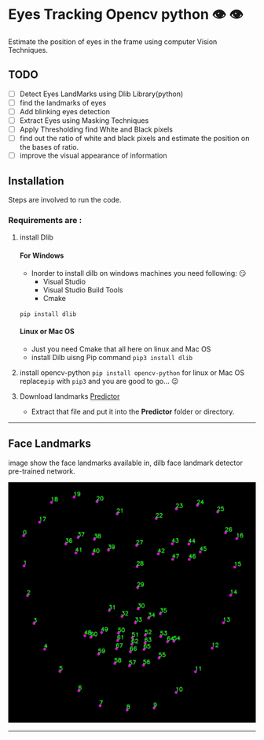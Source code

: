 # Eyes  Tracking Opencv python :eye: :eye:

Estimate the position of eyes in the frame using computer Vision Techniques.

## TODO 

- [ ] Detect Eyes LandMarks using Dlib Library(python)
- [ ] find the landmarks of eyes 
- [ ] Add blinking eyes detection 
- [ ] Extract Eyes using Masking Techniques 
- [ ] Apply Thresholding find White and Black pixels 
- [ ] find out the ratio of white and black pixels and estimate the position on the bases of ratio.
- [ ] improve the visual appearance of information 

## Installation 
Steps are involved to run the code.

### Requirements are :
1. install Dlib
    #### For Windows
    - Inorder to install dilb on windows machines you need following: :smirk:
        - Visual Studio
        - Visual Studio Build Tools
        - Cmake

    `pip install dlib`
    #### Linux or Mac OS
    - Just you need Cmake that all here on linux and Mac OS
    - install Dilb uisng Pip command
        `pip3 install dlib`
        
2. install opencv-python
    `pip install opencv-python`
    for linux or Mac OS replace`pip` with  `pip3` and you are good to go... :wink:

3. Download landmarks [Predictor](https://github.com/davisking/dlib-models/blob/master/shape_predictor_68_face_landmarks.dat.bz2)  
    - Extract that file and put it into the **Predictor** folder or directory.

----------

## Face Landmarks
image show the face landmarks available in, dilb face landmark detector pre-trained network.

<img src="/images/landmarks.jpg" alt="Landmarks Image">


---------